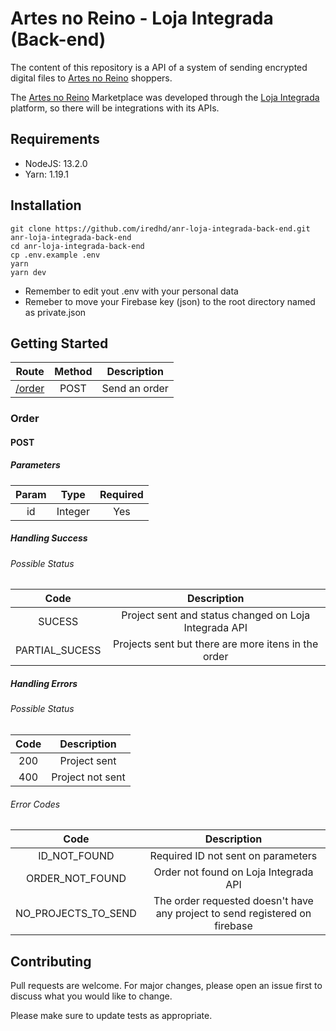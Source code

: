 # Artes no Reino - Loja Integrada (Back-end)

The content of this repository is a API of a system of sending encrypted digital files to [Artes no Reino](https://loja.artesnoreino.com.br) shoppers.

The [Artes no Reino](https://loja.artesnoreino.com.br) Marketplace was developed through the [Loja Integrada](https://lojaintegrada.com.br) platform, so there will be integrations with its APIs.

## Requirements
* NodeJS: 13.2.0
* Yarn: 1.19.1

## Installation
```
git clone https://github.com/iredhd/anr-loja-integrada-back-end.git anr-loja-integrada-back-end
cd anr-loja-integrada-back-end
cp .env.example .env
yarn
yarn dev
```
- Remember to edit yout .env with your personal data
- Remeber to move your Firebase key (json) to the root directory named as private.json

## Getting Started

|Route|Method|Description|
|:-:|:-:|:-:|
|[/order](#order) |POST|Send an order|

### Order
#### POST
##### Parameters

|Param|Type|Required|
|:-:|:-:|:-:|
|id|Integer|Yes|

##### Handling Success

###### Possible Status
|Code|Description|
|:-:|:-:|
|SUCESS|Project sent and status changed on Loja Integrada API|
|PARTIAL_SUCESS|Projects sent but there are more itens in the order|

##### Handling Errors

###### Possible Status

|Code|Description|
|:-:|:-:|
|200|Project sent|
|400|Project not sent|

###### Error Codes

|Code|Description|
|:-:|:-:|
|ID_NOT_FOUND|Required ID not sent on parameters|
|ORDER_NOT_FOUND|Order not found on Loja Integrada API|
|NO_PROJECTS_TO_SEND|The order requested doesn't have any project to send registered on firebase|

## Contributing
Pull requests are welcome. For major changes, please open an issue first to discuss what you would like to change.

Please make sure to update tests as appropriate.
